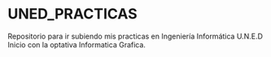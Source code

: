 # UNED_PRACTICAS
Repositorio para ir subiendo mis practicas en Ingeniería Informática U.N.E.D
Inicio con la optativa Informatica Grafica.
